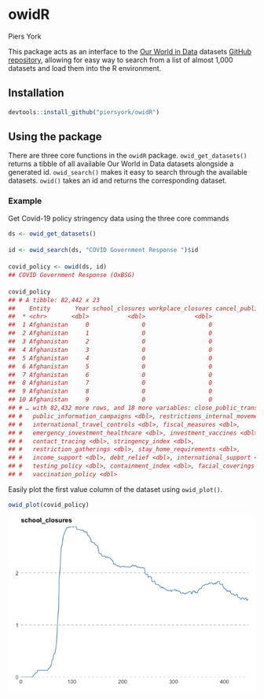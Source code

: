 owidR
================
Piers York

This package acts as an interface to the [Our World in
Data](https://ourworldindata.org/) datasets [GitHub
repository](https://github.com/owid/owid-datasets), allowing for easy
way to search from a list of almost 1,000 datasets and load them into
the R environment.

## Installation

``` r
devtools::install_github("piersyork/owidR")
```

## Using the package

There are three core functions in the `owidR` package.
`owid_get_datasets()` returns a tibble of all available Our World in
Data datasets alongside a generated id. `owid_search()` makes it easy to
search through the available datasets. `owid()` takes an id and returns
the corresponding dataset.

### Example

Get Covid-19 policy stringency data using the three core commands

``` r
ds <- owid_get_datasets()

id <- owid_search(ds, "COVID Government Response ")$id

covid_policy <- owid(ds, id)
## COVID Government Response (OxBSG)

covid_policy
## # A tibble: 82,442 x 23
##    Entity       Year school_closures workplace_closures cancel_public_events
##  * <chr>       <dbl>           <dbl>              <dbl>                <dbl>
##  1 Afghanistan     0               0                  0                    0
##  2 Afghanistan     1               0                  0                    0
##  3 Afghanistan     2               0                  0                    0
##  4 Afghanistan     3               0                  0                    0
##  5 Afghanistan     4               0                  0                    0
##  6 Afghanistan     5               0                  0                    0
##  7 Afghanistan     6               0                  0                    0
##  8 Afghanistan     7               0                  0                    0
##  9 Afghanistan     8               0                  0                    0
## 10 Afghanistan     9               0                  0                    0
## # … with 82,432 more rows, and 18 more variables: close_public_transport <dbl>,
## #   public_information_campaigns <dbl>, restrictions_internal_movements <dbl>,
## #   international_travel_controls <dbl>, fiscal_measures <dbl>,
## #   emergency_investment_healthcare <dbl>, investment_vaccines <dbl>,
## #   contact_tracing <dbl>, stringency_index <dbl>,
## #   restriction_gatherings <dbl>, stay_home_requirements <dbl>,
## #   income_support <dbl>, debt_relief <dbl>, international_support <dbl>,
## #   testing_policy <dbl>, containment_index <dbl>, facial_coverings <dbl>,
## #   vaccination_policy <dbl>
```

Easily plot the first value column of the dataset using `owid_plot()`.

``` r
owid_plot(covid_policy)
```

![](images/owid_plot-1.png)<!-- -->
